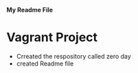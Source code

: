 **My Readme File**
# Vagrant Project
* Crreated the respository called zero day
* created Readme file
